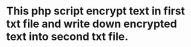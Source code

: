 # This php script encrypt text in first txt file and write down encrypted text into second txt file.